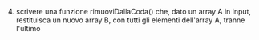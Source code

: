 4. scrivere una funzione rimuoviDallaCoda() che, dato un array A in input, restituisca un nuovo array B, con tutti gli elementi dell'array A, tranne l'ultimo